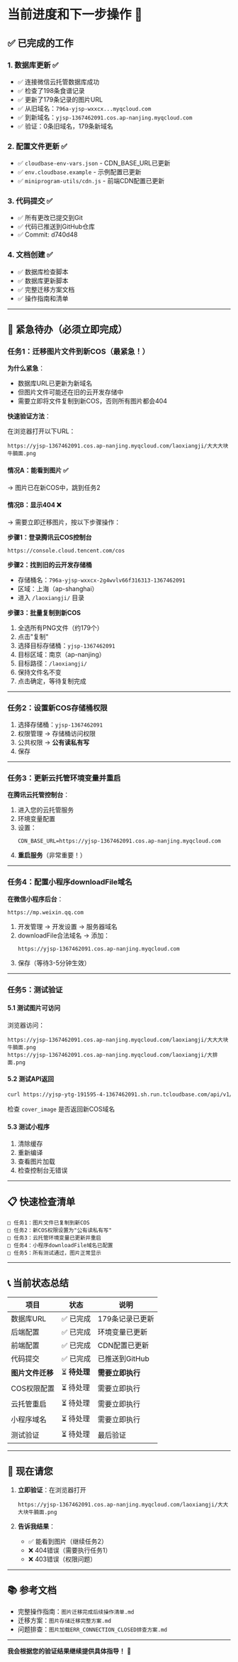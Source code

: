 # 当前进度和下一步操作 🎯

## ✅ 已完成的工作

### 1. 数据库更新 ✅
- ✅ 连接微信云托管数据库成功
- ✅ 检查了198条食谱记录
- ✅ 更新了179条记录的图片URL
- ✅ 从旧域名：`796a-yjsp-wxxcx...myqcloud.com`
- ✅ 到新域名：`yjsp-1367462091.cos.ap-nanjing.myqcloud.com`
- ✅ 验证：0条旧域名，179条新域名

### 2. 配置文件更新 ✅
- ✅ `cloudbase-env-vars.json` - CDN_BASE_URL已更新
- ✅ `env.cloudbase.example` - 示例配置已更新
- ✅ `miniprogram-utils/cdn.js` - 前端CDN配置已更新

### 3. 代码提交 ✅
- ✅ 所有更改已提交到Git
- ✅ 代码已推送到GitHub仓库
- ✅ Commit: d740d48

### 4. 文档创建 ✅
- ✅ 数据库检查脚本
- ✅ 数据库更新脚本
- ✅ 完整迁移方案文档
- ✅ 操作指南和清单

---

## 🔴 紧急待办（必须立即完成）

### 任务1：迁移图片文件到新COS（最紧急！）

**为什么紧急**：
- 数据库URL已更新为新域名
- 但图片文件可能还在旧的云开发存储中
- 需要立即将文件复制到新COS，否则所有图片都会404

**快速验证方法**：

在浏览器打开以下URL：
```
https://yjsp-1367462091.cos.ap-nanjing.myqcloud.com/laoxiangji/大大大块牛腩面.png
```

#### 情况A：能看到图片 ✅
→ 图片已在新COS中，跳到任务2

#### 情况B：显示404 ❌
→ 需要立即迁移图片，按以下步骤操作：

**步骤1：登录腾讯云COS控制台**
```
https://console.cloud.tencent.com/cos
```

**步骤2：找到旧的云开发存储桶**
- 存储桶名：`796a-yjsp-wxxcx-2g4wvlv66f316313-1367462091`
- 区域：上海（ap-shanghai）
- 进入 `/laoxiangji/` 目录

**步骤3：批量复制到新COS**
1. 全选所有PNG文件（约179个）
2. 点击"复制"
3. 选择目标存储桶：`yjsp-1367462091`
4. 目标区域：南京（ap-nanjing）
5. 目标路径：`/laoxiangji/`
6. 保持文件名不变
7. 点击确定，等待复制完成

---

### 任务2：设置新COS存储桶权限

1. 选择存储桶：`yjsp-1367462091`
2. 权限管理 → 存储桶访问权限
3. 公共权限 → **公有读私有写**
4. 保存

---

### 任务3：更新云托管环境变量并重启

**在腾讯云托管控制台**：

1. 进入您的云托管服务
2. 环境变量配置
3. 设置：
   ```
   CDN_BASE_URL=https://yjsp-1367462091.cos.ap-nanjing.myqcloud.com
   ```
4. **重启服务**（非常重要！）

---

### 任务4：配置小程序downloadFile域名

**在微信小程序后台**：
```
https://mp.weixin.qq.com
```

1. 开发管理 → 开发设置 → 服务器域名
2. downloadFile合法域名 → 添加：
   ```
   https://yjsp-1367462091.cos.ap-nanjing.myqcloud.com
   ```
3. 保存（等待3-5分钟生效）

---

### 任务5：测试验证

#### 5.1 测试图片可访问
浏览器访问：
```
https://yjsp-1367462091.cos.ap-nanjing.myqcloud.com/laoxiangji/大大大块牛腩面.png
https://yjsp-1367462091.cos.ap-nanjing.myqcloud.com/laoxiangji/大排面.png
```

#### 5.2 测试API返回
```bash
curl https://yjsp-ytg-191595-4-1367462091.sh.run.tcloudbase.com/api/v1/recipes/1
```
检查 `cover_image` 是否返回新COS域名

#### 5.3 测试小程序
1. 清除缓存
2. 重新编译
3. 查看图片加载
4. 检查控制台无错误

---

## 📋 快速检查清单

```
□ 任务1：图片文件已复制到新COS
□ 任务2：新COS权限设置为"公有读私有写"
□ 任务3：云托管环境变量已更新并重启
□ 任务4：小程序downloadFile域名已配置
□ 任务5：所有测试通过，图片正常显示
```

---

## 📞 当前状态总结

| 项目 | 状态 | 说明 |
|------|------|------|
| 数据库URL | ✅ 已完成 | 179条记录已更新 |
| 后端配置 | ✅ 已完成 | 环境变量已更新 |
| 前端配置 | ✅ 已完成 | CDN配置已更新 |
| 代码提交 | ✅ 已完成 | 已推送到GitHub |
| **图片文件迁移** | ⏳ **待处理** | **需要立即执行** |
| COS权限配置 | ⏳ 待处理 | 需要立即执行 |
| 云托管重启 | ⏳ 待处理 | 需要立即执行 |
| 小程序域名 | ⏳ 待处理 | 需要立即执行 |
| 测试验证 | ⏳ 待处理 | 最后验证 |

---

## 🎯 现在请您

1. **立即验证**：在浏览器打开
   ```
   https://yjsp-1367462091.cos.ap-nanjing.myqcloud.com/laoxiangji/大大大块牛腩面.png
   ```

2. **告诉我结果**：
   - ✅ 能看到图片（继续任务2）
   - ❌ 404错误（需要执行任务1）
   - ❌ 403错误（权限问题）

---

## 📚 参考文档

- 完整操作指南：`图片迁移完成后续操作清单.md`
- 迁移方案：`图片存储迁移完整方案.md`
- 问题排查：`图片加载ERR_CONNECTION_CLOSED排查方案.md`

---

**我会根据您的验证结果继续提供具体指导！** 🚀


